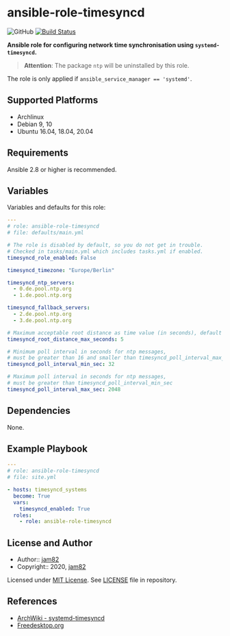 # ansible-role-timesyncd

![GitHub](https://img.shields.io/github/license/jam82/ansible-role-timesyncd) [![Build Status](https://travis-ci.org/jam82/ansible-role-timesyncd.svg?branch=master)](https://travis-ci.org/jam82/ansible-role-timesyncd)

**Ansible role for configuring network time synchronisation
using `systemd-timesyncd`.**

> **Attention**:
> The package `ntp` will be uninstalled by this role.

The role is only applied if `ansible_service_manager == 'systemd'`.

## Supported Platforms

- Archlinux
- Debian 9, 10
- Ubuntu 16.04, 18.04, 20.04

## Requirements

Ansible 2.8 or higher is recommended.

## Variables

Variables and defaults for this role:

```yaml
---
# role: ansible-role-timesyncd
# file: defaults/main.yml

# The role is disabled by default, so you do not get in trouble.
# Checked in tasks/main.yml which includes tasks.yml if enabled.
timesyncd_role_enabled: False

timesyncd_timezone: "Europe/Berlin"

timesyncd_ntp_servers:
  - 0.de.pool.ntp.org
  - 1.de.pool.ntp.org

timesyncd_fallback_servers:
  - 2.de.pool.ntp.org
  - 3.de.pool.ntp.org

# Maximum acceptable root distance as time value (in seconds), default = 5
timesyncd_root_distance_max_seconds: 5

# Minimum poll interval in seconds for ntp messages,
# must be greater than 16 and smaller than timesyncd_poll_interval_max_sec
timesyncd_poll_interval_min_sec: 32

# Maximum poll interval in seconds for ntp messages,
# must be greater than timesyncd_poll_interval_min_sec
timesyncd_poll_interval_max_sec: 2048
```

## Dependencies

None.

## Example Playbook

```yaml
---
# role: ansible-role-timesyncd
# file: site.yml

- hosts: timesyncd_systems
  become: True
  vars:
    timesyncd_enabled: True
  roles:
    - role: ansible-role-timesyncd
```

## License and Author

- Author:: [jam82](https://github.com/jam82/)
- Copyright:: 2020, [jam82](https://github.com/jam82/)

Licensed under [MIT License](https://opensource.org/licenses/MIT).
See [LICENSE](https://github.com/jam82/ansible-role-ntp/blob/master/LICENSE) file in repository.

## References

- [ArchWiki - systemd-timesyncd](https://wiki.archlinux.org/index.php/systemd-timesyncd)
- [Freedesktop.org](https://www.freedesktop.org/software/systemd/man/timesyncd.conf.html)
